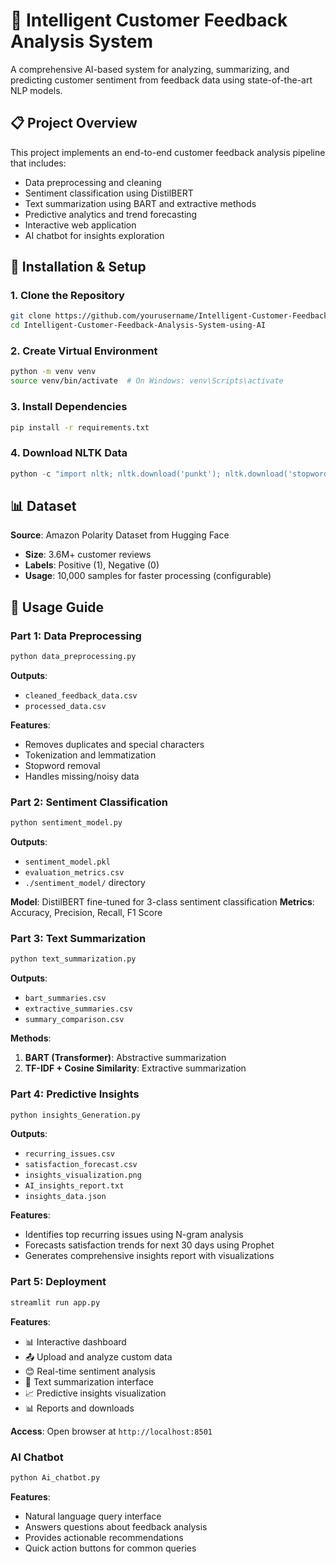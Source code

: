 # 🤖 Intelligent Customer Feedback Analysis System

A comprehensive AI-based system for analyzing, summarizing, and predicting customer sentiment from feedback data using state-of-the-art NLP models.

## 📋 Project Overview

This project implements an end-to-end customer feedback analysis pipeline that includes:
- Data preprocessing and cleaning
- Sentiment classification using DistilBERT
- Text summarization using BART and extractive methods
- Predictive analytics and trend forecasting
- Interactive web application
- AI chatbot for insights exploration

## 🚀 Installation & Setup

### 1. Clone the Repository
```bash
git clone https://github.com/yourusername/Intelligent-Customer-Feedback-Analysis-System-using-AI
cd Intelligent-Customer-Feedback-Analysis-System-using-AI
```

### 2. Create Virtual Environment
```bash
python -m venv venv
source venv/bin/activate  # On Windows: venv\Scripts\activate
```

### 3. Install Dependencies
```bash
pip install -r requirements.txt
```

### 4. Download NLTK Data
```python
python -c "import nltk; nltk.download('punkt'); nltk.download('stopwords'); nltk.download('wordnet')"
```

## 📊 Dataset

**Source**: Amazon Polarity Dataset from Hugging Face
- **Size**: 3.6M+ customer reviews
- **Labels**: Positive (1), Negative (0)
- **Usage**: 10,000 samples for faster processing (configurable)

## 🎯 Usage Guide

### Part 1: Data Preprocessing
```bash
python data_preprocessing.py
```
**Outputs**: 
- `cleaned_feedback_data.csv`
- `processed_data.csv`

**Features**:
- Removes duplicates and special characters
- Tokenization and lemmatization
- Stopword removal
- Handles missing/noisy data

### Part 2: Sentiment Classification
```bash
python sentiment_model.py
```
**Outputs**:
- `sentiment_model.pkl`
- `evaluation_metrics.csv`
- `./sentiment_model/` directory

**Model**: DistilBERT fine-tuned for 3-class sentiment classification
**Metrics**: Accuracy, Precision, Recall, F1 Score

### Part 3: Text Summarization
```bash
python text_summarization.py
```
**Outputs**:
- `bart_summaries.csv`
- `extractive_summaries.csv`
- `summary_comparison.csv`

**Methods**:
1. **BART (Transformer)**: Abstractive summarization
2. **TF-IDF + Cosine Similarity**: Extractive summarization

### Part 4: Predictive Insights
```bash
python insights_Generation.py
```
**Outputs**:
- `recurring_issues.csv`
- `satisfaction_forecast.csv`
- `insights_visualization.png`
- `AI_insights_report.txt`
- `insights_data.json`

**Features**:
- Identifies top recurring issues using N-gram analysis
- Forecasts satisfaction trends for next 30 days using Prophet
- Generates comprehensive insights report with visualizations

### Part 5: Deployment
```bash
streamlit run app.py
```
**Features**:
- 📊 Interactive dashboard
- 📤 Upload and analyze custom data
- 😊 Real-time sentiment analysis
- 📝 Text summarization interface
- 📈 Predictive insights visualization
- 📊 Reports and downloads

**Access**: Open browser at `http://localhost:8501`

### AI Chatbot
```bash
python Ai_chatbot.py
```
**Features**:
- Natural language query interface
- Answers questions about feedback analysis
- Provides actionable recommendations
- Quick action buttons for common queries
